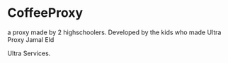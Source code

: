 # CoffeeProxy
a proxy made by 2 highschoolers.
Developed by the kids who made Ultra Proxy
Jamal
Eld

Ultra Services.
